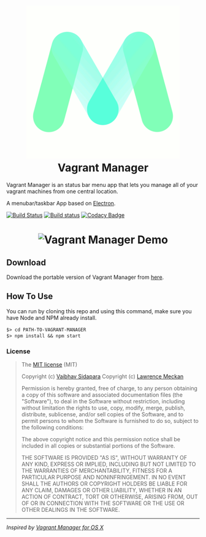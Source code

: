<h1 align="center">
    <img src="/app//assets/images/logo.gif" alt="Vagrant Manager" width="400px">
    <br>
    Vagrant Manager
</h1>

Vagrant Manager is an status bar menu app that lets you manage all of your vagrant machines from one central location.

A menubar/taskbar App based on <a href="http://electron.atom.io" target="_blank">Electron</a>.

[![Build Status](https://travis-ci.org/absalomedia/vagrant-manager.svg?branch=master)](https://travis-ci.org/absalomedia/vagrant-manager) [![Build status](https://ci.appveyor.com/api/projects/status/1ju13idwcwthuvpf/branch/master?svg=true)](https://ci.appveyor.com/project/absalomedia/vagrant-manager/branch/master) [![Codacy Badge](https://api.codacy.com/project/badge/Grade/a6e3bb668722444d8a6bf8bf5af44b53)](https://www.codacy.com/app/media/vagrant-manager?utm_source=github.com&utm_medium=referral&utm_content=absalomedia/vagrant-manager&utm_campaign=badger)
<h1 align="center">
    <img src="/app/assets/images/demo.gif" alt="Vagrant Manager Demo">
</h1>

## Download

Download the portable version of Vagrant Manager from [here](https://github.com/absalomedia/vagrant-manager/releases/latest).

## How To Use
You can run by cloning this repo and using this command, make sure you have Node and NPM already install.

```
$> cd PATH-TO-VAGRANT-MANAGER
$> npm install && npm start
```

### License
>The [MIT license](https://opensource.org/licenses/MIT) (MIT)
>
>Copyright (c) [Vaibhav Sidapara](mailto:vaibhav.sidapara@gmail.com)
>Copyright (c) [Lawrence Meckan](http://www.absalom.biz) 
>
>Permission is hereby granted, free of charge, to any person obtaining a copy of this software and associated documentation files (the "Software"), to deal in the Software without restriction, including without limitation the rights to use, copy, modify, merge, publish, distribute, sublicense, and/or sell copies of the Software, and to permit persons to whom the Software is furnished to do so, subject to the following conditions:
>
>The above copyright notice and this permission notice shall be included in all copies or substantial portions of the Software.
>
>THE SOFTWARE IS PROVIDED "AS IS", WITHOUT WARRANTY OF ANY KIND, EXPRESS OR IMPLIED, INCLUDING BUT NOT LIMITED TO THE WARRANTIES OF MERCHANTABILITY, FITNESS FOR A PARTICULAR PURPOSE AND NONINFRINGEMENT. IN NO EVENT SHALL THE AUTHORS OR COPYRIGHT HOLDERS BE LIABLE FOR ANY CLAIM, DAMAGES OR OTHER LIABILITY, WHETHER IN AN ACTION OF CONTRACT, TORT OR OTHERWISE, ARISING FROM, OUT OF OR IN CONNECTION WITH THE SOFTWARE OR THE USE OR OTHER DEALINGS IN THE SOFTWARE.


___
*Inspired by [Vagrant Manager for OS X](http://vagrantmanager.com/)*